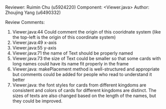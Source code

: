 Reviewer: Ruimin Chu (u5924220)
Component: <Viewer.java>
Author: Zhoujing Yang (u6490332)

Review Comments:

1. Viewer.java:44 Could comment the origin of this cooridnate system (like the top-left is the origin of this coordinate system)
2. Viewer.java:49 x-axis
3. Viewer.java:55 y-axis
4. Viewer.java:71 the name of Text should be properly named
5. Viewer.java:73 the size of Text could be smaller so that some cards with long names could have its name fit properly in the frame
6. Viewer.java: makePlacement method is well-structured and appropriate but comments could be added for people who read to understand it better
7. Viewer.java: the font styles for cards from different kingdoms are consistent and colors of cards for different kingdoms are distinct. The sizes of texts are also changed based on the length of the names, but they could be improved.
